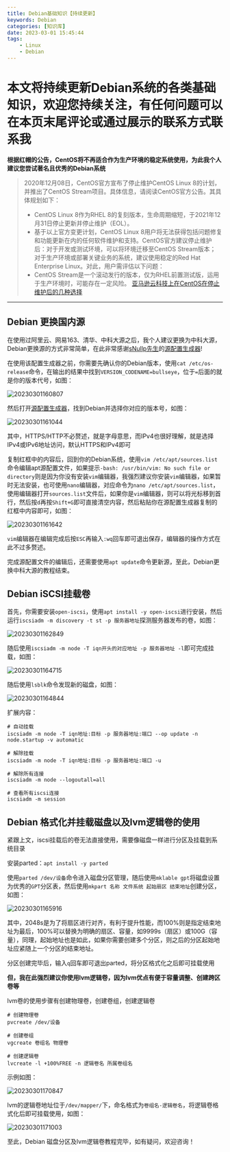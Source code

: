 ```yaml
---
title: Debian基础知识【持续更新】
keywords: Debian
categories: [知识库]
date: 2023-03-01 15:45:44
tags:
    - Linux
    - Debian
---
```


# 本文将持续更新Debian系统的各类基础知识，欢迎您持续关注，有任何问题可以在本页末尾评论或通过展示的联系方式联系我

**根据红帽的公告，CentOS将不再适合作为生产环境的稳定系统使用，为此我个人建议您尝试著名且优秀的Debian系统**

<!-- more -->

>2020年12月08日，CentOS官方宣布了停止维护CentOS Linux 8的计划，并推出了CentOS Stream项目。具体信息，请阅读CentOS官方公告。其具体规划如下：
>
> - CentOS Linux 8作为RHEL 8的复刻版本，生命周期缩短，于2021年12月31日停止更新并停止维护（EOL）。
> - 基于以上官方变更计划，CentOS Linux 8用户将无法获得包括问题修复和功能更新在内的任何软件维护和支持。CentOS官方建议停止维护后：对于开发或测试环境，可以将环境迁移至CentOS Stream版本； 对于生产环境或部署关键业务的系统，建议使用稳定的Red Hat Enterprise Linux。对此，用户需评估以下问题：
> - CentOS Stream是一个滚动发行的版本，仅为RHEL前置测试版，运用于生产环境时，可能存在一定风险。
> [亚马逊云科技上在CentOS在停止维护后的几种选择](https://aws.amazon.com/cn/blogs/china/aws-choices-for-centos-after-stopping-maintenance/)

---

## Debian 更换国内源

在使用过阿里云、网易163、清华、中科大源之后，我个人建议更换为中科大源，Debian更换源的方式非常简单，在此非常感谢[sNullp先生](https://github.com/snullp)的[源配置生成器](https://mirrors.ustc.edu.cn/repogen/)!

在使用该配置生成器之前，你需要先确认你的Debian版本，使用`cat /etc/os-release`命令，在输出的结果中找到`VERSION_CODENAME=bullseye`，位于`=`后面的就是你的版本代号，如图：

![20230301160807](https://img.1949hacker.cn/20230301160807.png)

然后打开[源配置生成器](https://mirrors.ustc.edu.cn/repogen/)，找到Debian并选择你对应的版本号，如图：

![20230301161044](https://img.1949hacker.cn/20230301161044.png)

其中，HTTPS/HTTP不必赘述，就是字母意思，而IPv4也很好理解，就是选择IPv4或IPv6地址访问，默认HTTPS和IPv4即可

复制红框中的内容后，回到你的Debian系统，使用`vim /etc/apt/sources.list`命令编辑apt源配置文件，如果提示`-bash: /usr/bin/vim: No such file or directory`则是因为你没有安装`vim`编辑器，我强烈建议你安装`vim`编辑器，如果暂时无法安装，也可使用`nano`编辑器，对应命令为`nano /etc/apt/sources.list`，使用编辑器打开`sources.list`文件后，如果你是`vim`编辑器，则可以将光标移到首行，然后按`d`再按`Shift+G`即可直接清空内容，然后粘贴你在源配置生成器复制的红框中内容即可，如图：

![20230301161642](https://img.1949hacker.cn/20230301161642.png)

`vim`编辑器在编辑完成后按`ESC`再输入`:wq`回车即可退出保存，编辑器的操作方式在此不过多赘述。

完成源配置文件的编辑后，还需要使用`apt update`命令更新源，至此，Debian更换中科大源的教程结束。

## Debian iSCSI挂载卷

首先，你需要安装`open-iscsi`，使用`apt install -y open-iscsi`进行安装，然后运行`iscsiadm -m discovery -t st -p 服务器地址`探测服务器发布的卷，如图：

![20230301162849](https://img.1949hacker.cn/20230301162849.png)

随后使用`iscsiadm -m node -T iqn开头的对应地址 -p 服务器地址 -l`即可完成挂载，如图：

![20230301164715](https://img.1949hacker.cn/20230301164715.png)

随后使用`lsblk`命令发现新的磁盘，如图：

![20230301164844](https://img.1949hacker.cn/20230301164844.png)

扩展内容：

```shell
# 自动挂载
iscsiadm -m node -T iqn地址:目标 -p 服务器地址:端口 --op update -n node.startup -v automatic

# 解除挂载
iscsiadm -m node -T iqn地址:目标 -p 服务器地址:端口 -u

# 解除所有连接
iscsiadm -m node --logoutall=all

# 查看所有iscsi连接
iscsiadm -m session
```

## Debian 格式化并挂载磁盘以及lvm逻辑卷的使用

紧跟上文，iscsi挂载后的卷无法直接使用，需要像磁盘一样进行分区及挂载到系统目录

安装parted：`apt install -y parted`

使用`parted /dev/设备`命令进入磁盘分区管理，随后使用`mklable gpt`将磁盘设置为优秀的`GPT`分区表，然后使用`mkpart 名称 文件系统 起始扇区 结束地址`创建分区，如图：

![20230301165916](https://img.1949hacker.cn/20230301165916.png)

其中，2048s是为了将扇区进行对齐，有利于提升性能，而100%则是指定结束地址为最后，100%可以替换为明确的扇区、容量，如9999s（扇区）或100G（容量），同理，起始地址也是如此，如果你需要创建多个分区，则之后的分区起始地址应紧随上一个分区的结束地址。

分区创建完毕后，输入`q`回车即可退出parted，将分区格式化之后即可挂载使用

**但，我在此强烈建议你使用lvm逻辑卷，因为lvm优点有便于容量调整、创建跨区卷等**

lvm卷的使用步骤有创建物理卷，创建卷组，创建逻辑卷

```shell
# 创建物理卷
pvcreate /dev/设备

# 创建卷组
vgcreate 卷组名 物理卷

# 创建逻辑卷
lvcreate -l +100%FREE -n 逻辑卷名 所属卷组名
```

示例如图：

![20230301170847](https://img.1949hacker.cn/20230301170847.png)

lvm的逻辑卷地址位于`/dev/mapper/`下，命名格式为`卷组名-逻辑卷名`，将逻辑卷格式化后即可挂载使用，如图：

![20230301171003](https://img.1949hacker.cn/20230301171003.png)

至此，Debian 磁盘分区及lvm逻辑卷教程完毕，如有疑问，欢迎咨询！